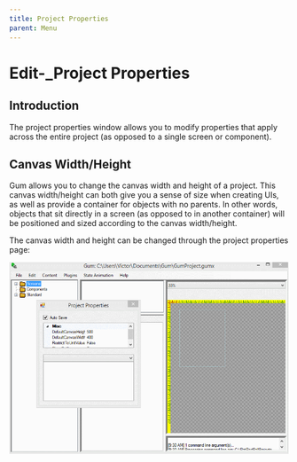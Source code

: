 ```yaml
---
title: Project Properties
parent: Menu
---
```


# Edit-\_Project Properties

## Introduction

The project properties window allows you to modify properties that apply across the entire project \(as opposed to a single screen or component\).

## Canvas Width/Height

Gum allows you to change the canvas width and height of a project. This canvas width/height can both give you a sense of size when creating UIs, as well as provide a container for objects with no parents. In other words, objects that sit directly in a screen \(as opposed to in another container\) will be positioned and sized according to the canvas width/height.

The canvas width and height can be changed through the project properties page:

![](../../.gitbook/assets/GumCanvasWidthHeight.gif)

